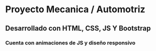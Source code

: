 
# Proyecto Mecanica / Automotriz

## Desarrollado con HTML, CSS, JS Y Bootstrap

### Cuenta con animaciones de JS y diseño responsivo